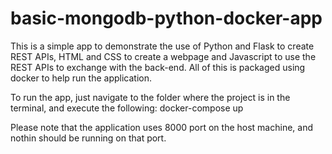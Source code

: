# basic-mongodb-python-docker-app

This is a simple app to demonstrate the use of Python and Flask to create REST APIs, HTML and CSS to create a webpage and Javascript to use the REST APIs to exchange with the back-end. All of this is packaged using docker to help run the application.

To run the app, just navigate to the folder where the project is in the terminal, and execute the following: docker-compose up

Please note that the application uses 8000 port on the host machine, and nothin should be running on that port.